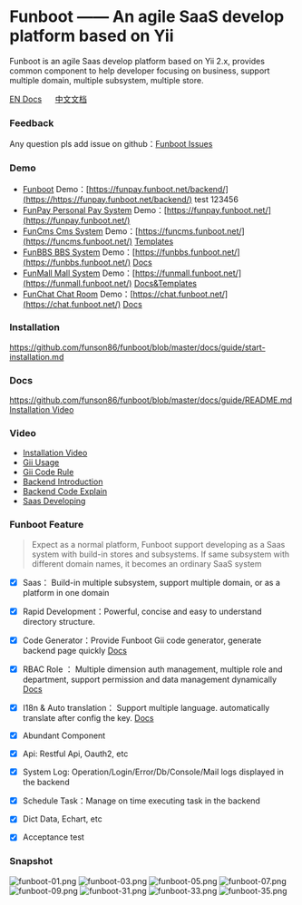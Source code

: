 
# Funboot —— An agile SaaS develop platform based on Yii

Funboot is an agile Saas develop platform based on Yii 2.x, provides common component to help developer focusing on business, support multiple domain, multiple subsystem, multiple store.

[EN Docs](https://github.com/funson86/funboot/blob/master/README.md) &nbsp;&nbsp;&nbsp;&nbsp;
[中文文档](https://github.com/funson86/funboot/blob/master/README_zh-CN.md)

### Feedback

Any question pls add issue on github：[Funboot Issues](https://github.com/funson86/funboot/issues)


### Demo

* [Funboot](https://github.com/funson86/funboot) Demo：[https://funpay.funboot.net/backend/](https://https://funpay.funboot.net/backend/) test 123456
* [FunPay Personal Pay System](https://github.com/funson86/funpay) Demo：[https://funpay.funboot.net/](https://funpay.funboot.net/)
* [FunCms Cms System](https://github.com/funson86/funcms) Demo：[https://funcms.funboot.net/](https://funcms.funboot.net/)  [Templates](https://github.com/funson86/funcms)
* [FunBBS BBS System](https://github.com/funson86/funbbs) Demo：[https://funbbs.funboot.net/](https://funbbs.funboot.net/)  [Docs](https://github.com/funson86/funbbs)
* [FunMall Mall System](https://github.com/funson86/funmall) Demo：[https://funmall.funboot.net/](https://funmall.funboot.net/)  [Docs&Templates](https://github.com/funson86/funmall)
* [FunChat Chat Room](https://github.com/funson86/yii2-websocket) Demo：[https://chat.funboot.net/](https://chat.funboot.net/)  [Docs](https://github.com/funson86/yii2-websocket)


### Installation

https://github.com/funson86/funboot/blob/master/docs/guide/start-installation.md


### Docs

https://github.com/funson86/funboot/blob/master/docs/guide/README.md  [Installation Video](https://www.bilibili.com/video/BV1kP4y1t7ky/)

### Video

- [Installation Video](https://www.bilibili.com/video/BV1kP4y1t7ky)
- [Gii Usage](https://www.bilibili.com/video/BV1vq4y1d7WU)
- [Gii Code Rule](https://www.bilibili.com/video/BV18P4y1t7ub)
- [Backend Introduction](https://www.bilibili.com/video/BV1BP4y1t7q2)
- [Backend Code Explain](https://www.bilibili.com/video/BV1j34y1S7Bn)
- [Saas Developing](https://www.bilibili.com/video/BV1eQ4y1B7LK)


### Funboot Feature

> Expect as a normal platform, Funboot support developing as a Saas system with build-in stores and subsystems.
> If same subsystem with different domain names, it becomes an ordinary SaaS system

- [x] Saas： Build-in multiple subsystem, support multiple domain, or as a platform in one domain

- [x] Rapid Development：Powerful, concise and easy to understand directory structure.

- [x] Code Generator：Provide Funboot Gii code generator, generate backend page quickly [Docs](docs/guide/dev-gii.md)

- [x] RBAC Role ： Multiple dimension auth management, multiple role and department, support permission and data management dynamically [Docs](docs/guide/dev-rbac.md)

- [x] I18n & Auto translation： Support multiple language. automatically translate after config the key. [Docs](docs/guide/dev-lang.md)

- [x] Abundant Component

- [x] Api: Restful Api, Oauth2, etc

- [x] System Log: Operation/Login/Error/Db/Console/Mail logs displayed in the backend

- [x] Schedule Task：Manage on time executing task in the backend

- [x] Dict Data, Echart, etc

- [x] Acceptance test


### Snapshot

![funboot-01.png](https://i.loli.net/2021/09/27/65SqdB71gAuWtPU.png)
![funboot-03.png](https://i.loli.net/2021/09/27/gxWGJzbOXLK7y4V.png)
![funboot-05.png](https://i.loli.net/2021/09/27/5YJzOGb9vHQEreh.png)
![funboot-07.png](https://i.loli.net/2021/09/27/OPW1XlALSK3tVNe.png)
![funboot-09.png](https://i.loli.net/2021/09/27/gSUQn5rt4zCNZIE.png)
![funboot-31.png](https://i.loli.net/2021/09/27/AndQEaqCb3PsKFp.png)
![funboot-33.png](https://i.loli.net/2021/09/27/UXwekmHFM8ATsnW.png)
![funboot-35.png](https://i.loli.net/2021/09/27/1gEOw6idfTL9e87.png)
